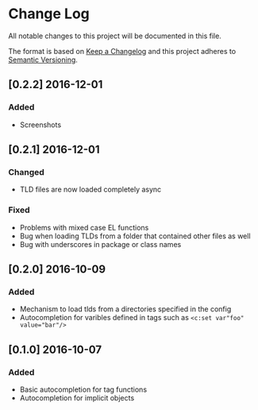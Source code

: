 # Change Log
All notable changes to this project will be documented in this file.

The format is based on [Keep a Changelog](http://keepachangelog.com/)
and this project adheres to [Semantic Versioning](http://semver.org/).

## [0.2.2] 2016-12-01
### Added
- Screenshots

## [0.2.1] 2016-12-01
### Changed
- TLD files are now loaded completely async

### Fixed
- Problems with mixed case EL functions
- Bug when loading TLDs from a folder that contained other files as well
- Bug with underscores in package or class names

## [0.2.0] 2016-10-09
### Added
- Mechanism to load tlds from a directories specified in the config
- Autocompletion for varibles defined in tags such as `<c:set var"foo" value="bar"/>`

## [0.1.0] 2016-10-07
### Added
- Basic autocompletion for tag functions
- Autocompletion for implicit objects
